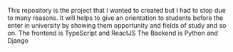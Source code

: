 This repository is the project that I wanted to created but I had to stop due to many reasons. It will helps to give an orientation to students before the enter in university by showing them opportunity and fields of study and so on. The frontend is TypeScript and ReactJS The Backend is Python and Django